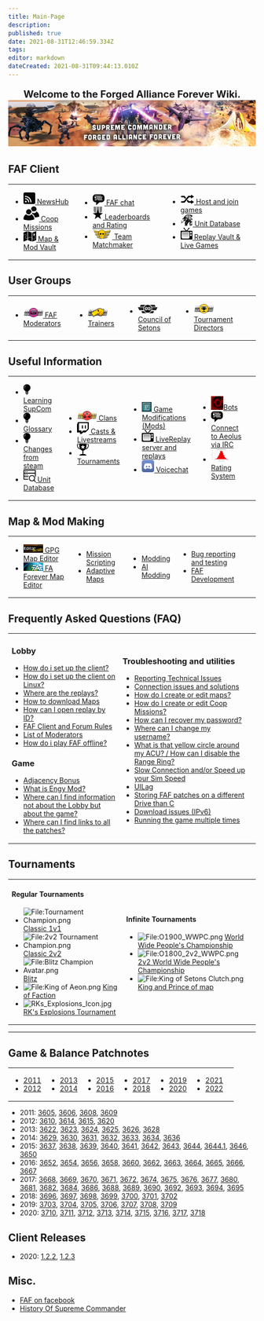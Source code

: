 ```yaml
---
title: Main-Page
description: 
published: true
date: 2021-08-31T12:46:59.334Z
tags: 
editor: markdown
dateCreated: 2021-08-31T09:44:13.010Z
---
```


<div style='text-align: center;font-size: 20px'>

**Welcome to the Forged Alliance Forever Wiki.**
![site_banner.png](/site_banner.png)
</div>

## **FAF Client**

<table>
<tbody>
<tr class="odd">
<td><ul>
<li><img src="/faf-client-icons/newshub-icon.png"/><a href="NewsHub"> NewsHub</a></li>
<li><img src="/faf-client-icons/coop-icon.png"/><a href="Coop-Missions"> Coop Missions</a></li>
<li><img src="/faf-client-icons/maps-icon.png"/><a href="Map-&-Mod-Vault"> Map & Mod Vault</a></li>
</ul></td>
<td><ul>
<li><img src="/faf-client-icons/fafchat-icon.png"/><a href="FAF-chat"> FAF chat</a></li>
<li><img src="/faf-client-icons/leaderboards-icon.png"/><a href="Leaderboards-and-Rating"> Leaderboards and Rating</a></li>
<li><img src="/faf-client-icons/tmm-icon.png"/><a href="The-Ladder"> Team Matchmaker</a></li>
</ul></td>
<td><ul>
<li><img src="/faf-client-icons/find-games-icon.png"/><a href="Host-and-join-games"> Host and join games</a></li>
<li><img src="/faf-client-icons/uef-acu-mono.jpg" width="25"/><a href="Unit-Database"> Unit Database</a></li>
<li><img src="/faf-client-icons/replays-icon.png"/><a href="Replay-Vault-&-Live-Games"> Replay Vault &amp; Live Games</a></li>
</ul></td>
<td></td>
</tr>
</tbody>
</table>

## **User Groups**

<table>
<tbody>
<tr class="odd">
<td><ul>
<li><img src="/user-group-icons/moderator-avatar.png"/><a href="User-Groups#FAF_Moderators"> FAF Moderators</a></li>
</ul></td>
<td><ul>
<li><img src="/user-group-icons/trainer-avatar.png"/><a href="User_Groups#Trainers"> Trainers</a></li>
</ul></td>
<td><ul>
<li><img src="/user-group-icons/cos-administration.png"/><a href="User_Groups#Council_of_Setons"> Council of Setons</a></li>
</ul></td>
<td><ul>
<li><img src="/user-group-icons/tournament-director.png"/><a href="User_Groups#Tournament_Directors"> Tournament Directors</a></li>
</ul></td>
<td></td>
</tr>
</tbody>
</table>

## **Useful Information**

<table>
<tbody>
<tr class="odd">
<td><ul>
<li><img src="/information-icons/tutorials-icon.png"/><a href="Learning-SupCom"> Learning SupCom</a></li>
<li><img src="/information-icons/tutorials-icon.png"/><a href="Glossary"> Glossary</a></li>
<li><img src="/information-icons/tutorials-icon.png"/><a href="Changes-from-steam"> Changes from steam</a></li>
<li><img src="/information-icons/database.png" width="25"/><a href="Unit-Database"> Unit Database</a></li>
</ul></td>
<td><ul>
<li><img src="/information-icons/clan-icon.png"/><a href="Clans"> Clans</a></li>
<li><img src="/information-icons/livestreams-icon.png"><a href="Casts&Livestreams"> Casts & Livestreams</a></li>
<li><img src="/information-icons/tournaments-icon.png"/> <a href="Tournaments" title="wikilink"> Tournaments</a></li>
</ul></td>
<td><ul>
<li><img src="/information-icons/gazui.png" width="20"/><a href="Game-Modifications-(Mods)"> Game Modifications (Mods)</a></li>
<li><img src="/information-icons/replays-icon.png"/><a href="LiveReplay-server-and-replays"> LiveReplay server and replays</a></li>
<li><img src="/information-icons/discord-icon.png" width="25"/><a href="Voicechat-(Discord)"> Voicechat</a></li>
</ul></td>
<td><ul>
<li><img src="/information-icons/qai.png" width="25"/><a href="Bots">Bots</a></li>
<li><img src="/information-icons/chat-icon.png"/><a href="Chat-/-IRC_server"> Connect to Aeolus via IRC</a></li>
<li><img src="/information-icons/rating-icon.png" width="40"/><a href="Rating-System"> Rating System</a></li>
</ul></td>
<td></td>
</tr>
</tbody>
</table>

## **Map & Mod Making**

<table>
<tbody>
<tr class="odd">
<td><ul>
<li><img src="/map-and-mod-icons/gpg-map-editor.png" width="40"/><a href="Map-Editor"> GPG Map Editor</a></li>
<li><img src="/map-and-mod-icons/faf-map-editor.png" width="40"/><a href="FA-Forever-Map-Editor"> FA Forever Map Editor</a></li>
</ul></td>
<td><ul>
<li><a href="Mission-Scripting"> Mission Scripting</a></li>
<li><a href="Adaptive-Maps"> Adaptive Maps</a></li>
</ul></td>
<td><ul>
<li><a href="Modding"> Modding</a></li>
<li><a href="AI-Modding"> AI Modding</a></li>
</ul></td>
<td><ul>
<li><a href="Bug-reporting-and-testing"> Bug reporting and testing</a></li>
<li><a href="FAF-Development"> FAF Development</a></li>
</ul></td>
<td></td>
</tr>
</tbody>
</table>

## **Frequently Asked Questions (FAQ)**

<table>
<tbody>
<tr class="odd">
<td><h3 id="lobby">Lobby</h3>
<ul>
<li><a href="Setting_Up_FAF" title="wikilink">How do i set up the client?</a></li>
<li><a href="Setting_Up_FAF_Linux" title="wikilink">How do i set up the client on Linux?</a></li>
<li><a href="Where_are_the_replays" title="wikilink">Where are the replays?</a></li>
<li><a href="Map_Vault" title="wikilink">How to download Maps</a></li>
<li><a href="Replay_Vault_&amp;_Live_Games#Game/Replay_ID" title="wikilink">How can I open replay by ID?</a></li>
<li><a href="FAF_Client/Forum_Rules" title="wikilink">FAF Client and Forum Rules</a></li>
<li><a href="User_Groups#FAF_Moderators" title="wikilink">List of Moderators</a></li>
<li><a href="How_do_i_play_FAF_offline?" title="wikilink">How do i play FAF offline?</a></li>
</ul>
<h3 id="game">Game</h3>
<ul>
<li><a href="Adjacency_Bonus" title="wikilink">Adjacency Bonus</a></li>
<li><a href="Game_Modifications_(Mods)#Engy_Mod" title="wikilink">What is Engy Mod?</a></li>
<li><a href="Learning_SupCom" title="wikilink">Where can I find information not about the Lobby but about the game?</a></li>
<li><a href="Where_can_I_find_links_to_all_the_patches" title="wikilink">Where can I find links to all the patches?</a></li>
</ul></td>
<td><h3 id="troubleshooting_and_utilities">Troubleshooting and utilities</h3>
<ul>
<li><a href="Reporting_Technical_Issues" title="wikilink">Reporting Technical Issues</a></li>
<li><a href="Connection_issues_and_solutions" title="wikilink">Connection issues and solutions</a></li>
<li><a href="Map_Editor" title="wikilink">How do I create or edit maps?</a></li>
<li><a href="Mission_Scripting" title="wikilink">How do I create or edit Coop Missions?</a></li>
<li><a href="https://faforever.com/account/password/reset">How can I recover my password?</a></li>
<li><a href="FAF_chat#User_Name_Change_and_Name_History" title="wikilink">Where can I change my username?</a></li>
<li><a href="What_is_that_yellow_circle_around_my_ACU_?_/_How_can_I_disable_the_Range_Ring_?" title="wikilink">What is that yellow circle around my ACU? / How can I disable the Range Ring?</a></li>
<li><a href="Slow_Connection_and/or_Speed_up_your_Sim_Speed" title="wikilink">Slow Connection and/or Speed up your Sim Speed</a></li>
<li><a href="UILag" title="wikilink">UILag</a></li>
<li><a href="Storing_FAF_patches_on_a_different_Drive_than_C" title="wikilink">Storing FAF patches on a different Drive than C</a></li>
<li><a href="Download_issues_(IPv6)" title="wikilink">Download issues (IPv6)</a></li>
<li><a href="Running_the_game_multiple_times" title="wikilink">Running the game multiple times</a></li>
</ul></td>
<td></td>
</tr>
</tbody>
</table>

## **Tournaments**


<table>
<tbody>
<tr class="odd">
<td><h4 id="regular_tournaments">Regular Tournaments</h4>
<ul>
<li><img src="Tournament_Champion.png" title="fig:File:Tournament Champion.png" alt="File:Tournament Champion.png" /> <a href="Tournaments#Classic_1v1" title="wikilink">Classic 1v1</a></li>
<li><img src="2v2_Tournament_Champion.png" title="fig:File:2v2 Tournament Champion.png" alt="File:2v2 Tournament Champion.png" /> <a href="Tournaments#Classic_2v2" title="wikilink">Classic 2v2</a></li>
<li><img src="Blitz_Champion_Avatar.png" title="fig:File:Blitz Champion Avatar.png" alt="File:Blitz Champion Avatar.png" /> <a href="Tournaments#Blitz" title="wikilink">Blitz</a></li>
<li><img src="King_of_Aeon.png" title="fig:File:King of Aeon.png" alt="File:King of Aeon.png" /> <a href="Tournaments#King_of_Faction" title="wikilink">King of Faction</a></li>
<li><img src="RKs_Explosions_Icon.jpg" title="fig:RKs_Explosions_Icon.jpg" width="20" alt="RKs_Explosions_Icon.jpg" /> <a href="Tournaments#RK&#39;s_Explosions_Tournament" title="wikilink">RK's Explosions Tournament</a></li>
</ul></td>
<td><h4 id="infinite_tournaments">Infinite Tournaments</h4>
<ul>
<li><img src="O1900_WWPC.png" title="fig:File:O1900_WWPC.png" alt="File:O1900_WWPC.png" /> <a href="World_Wide_People&#39;s_Championship" title="wikilink">World Wide People's Championship</a></li>
<li><img src="O1800_2v2_WWPC.png" title="fig:File:O1800_2v2_WWPC.png" alt="File:O1800_2v2_WWPC.png" /> <a href="2v2_World_Wide_People&#39;s_Championship" title="wikilink">2v2 World Wide People's Championship</a></li>
<li><img src="King_of_Setons_Clutch.png" title="fig:File:King of Setons Clutch.png" alt="File:King of Setons Clutch.png" /> <a href="King_and_Prince_of_map" title="wikilink">King and Prince of map</a></li>
</ul></td>
</tr>
</tbody>
</table>

------------------------------------------------------------------------

## Game & Balance Patchnotes

<table>
<tbody>
<tr class="odd">
<td><ul>
<li><a href="/patches/Game-&-Balance-Patchnotes-2011"> 2011</a></li>
<li><a href="Patches-2012"> 2012</a></li>
</ul></td>
<td><ul>
<li><a href="Patches-2013"> 2013</a></li>
<li><a href="Patches-2014"> 2014</a></li>
</ul></td>
<td><ul>
<li><a href="Patches-2015"> 2015</a></li>
<li><a href="Patches-2016"> 2016</a></li>
</ul></td>
<td><ul>
<li><a href="Patches-2017"> 2017</a></li>
<li><a href="Patches-2018"> 2018</a></li>
</ul></td>
<td><ul>
<li><a href="Patches-2019"> 2019</a></li>
<li><a href="Patches-2020"> 2020</a></li>
</ul></td>
<td><ul>
<li><a href="Patches-2021"> 2021</a></li>
<li><a href="Patches-2011"> 2022</a></li>
</ul></td>
<td></td>
</tr>
</tbody>
</table>








-   2011: [3605](3605 "wikilink"), [3606](3606 "wikilink"),
    [3608](3608 "wikilink"), [3609](3609 "wikilink")
-   2012: [3610](3610 "wikilink"), [3614](3614 "wikilink"),
    [3615](3615 "wikilink"), [3620](3620 "wikilink")
-   2013: [3622](https://www.faforever.com/2013/03/patch-3622-released),
    [3623](https://www.faforever.com/2013/03/3623-patch-quickfix),
    [3624](https://www.faforever.com/2013/04/patch-3624-released),
    [3625](https://www.faforever.com/2013/04/patch-3625),
    [3626](https://www.faforever.com/2013/07/patch-3626-next),
    [3628](https://www.faforever.com/2013/08/patch-3628-fx-enhancement)
-   2014:
    [3629](https://www.faforever.com/2014/02/patch-3629-release-candidate-1),
    [3630](https://www.faforever.com/2014/03/patch-3630),
    [3631](https://www.faforever.com/2014/03/patch-3621),
    [3632](https://www.faforever.com/2014/03/forged-alliance-patch-3632),
    [3633](http://www.faforever.com/2014/08/patch-3633-changelogs/#.VMFosS6bGBA),
    [3634](http://www.faforever.com/2014/08/patch-3634-changelog/#.VMFoqi6bGBA),
    [3636](http://www.faforever.com/2014/12/patch-3636-is-here/#.VMFoHC6bGBA)
-   2015: [3637](3637 "wikilink"), [3638](3638 "wikilink"),
    [3639](3639 "wikilink"), [3640](3640 "wikilink"),
    [3641](3641 "wikilink"), [3642](3642 "wikilink"),
    [3643](3643 "wikilink"), [3644](3644 "wikilink"),
    [3644.1](3644.1 "wikilink"), [3646](3646 "wikilink"),
    [3650](3650 "wikilink")
-   2016: [3652](3652 "wikilink"), [3654](3654 "wikilink"),
    [3656](3656 "wikilink"), [3658](3658 "wikilink"),
    [3660](3660 "wikilink"), [3662](3662 "wikilink"),
    [3663](3663 "wikilink"), [3664](3664 "wikilink"),
    [3665](3665 "wikilink"), [3666](3666 "wikilink"),
    [3667](3667 "wikilink")
-   2017: [3668](3668 "wikilink"), [3669](3669 "wikilink"),
    [3670](3670 "wikilink"), [3671](3671 "wikilink"),
    [3672](3672 "wikilink"), [3674](3674 "wikilink"),
    [3675](3675 "wikilink"), [3676](3676 "wikilink"),
    [3677](3677 "wikilink"), [3680](3680 "wikilink"),
    [3681](3681 "wikilink"), [3682](3682 "wikilink"),
    [3684](3684 "wikilink"), [3686](3686 "wikilink"),
    [3688](3688 "wikilink"), [3689](3689 "wikilink"),
    [3690](3690 "wikilink"), [3692](3692 "wikilink"),
    [3693](3693 "wikilink"), [3694](3694 "wikilink"),
    [3695](3695 "wikilink")
-   2018: [3696](3696 "wikilink"), [3697](3697 "wikilink"),
    [3698](3698 "wikilink"), [3699](3699 "wikilink"),
    [3700](3700 "wikilink"), [3701](3701 "wikilink"),
    [3702](3702 "wikilink")
-   2019: [3703](3703 "wikilink"), [3704](3704 "wikilink"),
    [3705](3705 "wikilink"), [3706](3706 "wikilink"),
    [3707](3707 "wikilink"), [3708](3708 "wikilink"),
    [3709](3709 "wikilink")
-   2020: [3710](3710 "wikilink"), [3711](3711 "wikilink"),
    [3712](3712 "wikilink"), [3713](3713 "wikilink"),
    [3714](3714 "wikilink"), [3715](3715 "wikilink"),
    [3716](3716 "wikilink"), [3717](3717 "wikilink"),
    [3718](http://patchnotes.faforever.com/3718.html)

## Client Releases

-   2020: [1.2.2](1.2.2 "wikilink"), [1.2.3](1.2.3 "wikilink")

## Misc.

-   [FAF on facebook](http://www.facebook.com/ForgedAllianceForever)
-   [History Of Supreme
    Commander](History_Of_Supreme_Commander "wikilink")